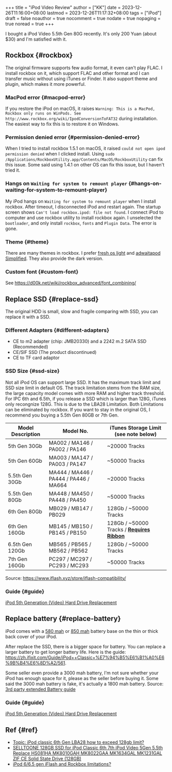 +++
title = "iPod Video Review"
author = ["KK"]
date = 2023-12-26T11:16:00+08:00
lastmod = 2023-12-26T11:17:32+08:00
tags = ["iPod"]
draft = false
noauthor = true
nocomment = true
nodate = true
nopaging = true
noread = true
+++

I bought a iPod Video 5.5th Gen 80G recently. It's only 200 Yuan (about $30) and I'm satisfied with it.


## Rockbox {#rockbox}

The original firmware supports few audio format, it even can't play FLAC. I install rockbox on it, which support FLAC and other format and I can transfer music without using iTunes or Finder. It also support theme and plugin, which makes it more powerful.


### MacPod error {#macpod-error}

If you restore the iPod on macOS, it raises `Warning: This is a MacPod, Rockbox only runs on WinPods. See http://www.rockbox.org/wiki/IpodConversionToFAT32` during installation. The easiest way to fix this is to restore it on Windows.


### Permission denied error {#permission-denied-error}

When I tried to install rockbox 1.5.1 on macOS, it raised `could not open ipod permission denied` when I clicked install. Using `sudo /Applications/RockboxUtility.app/Contents/MacOS/RockboxUtility` can fix this issue. Some said using 1.4.1 on other OS can fix this issue, but I haven't tried it.


### Hangs on `Waiting for system to remount player` {#hangs-on-waiting-for-system-to-remount-player}

My iPod hangs on `Waiting for system to remount player` when I install rockbox. After timeout, I disconnected iPod and restart again. The startup screen shows `Can't load rockbox.ipod: file not found`. I connect iPod to computer and use rockbox utility to install rockbox again. I unselected the `bootloader`, and only install `rockbox`, `fonts` and `Plugin Data`. The error is gone.


### Theme {#theme}

There are many themes in rockbox. I prefer [fresh os light](https://themes.rockbox.org/index.php?themeid=3133&target=ipodvideo) and [adwaitapod Simplified](https://themes.rockbox.org/index.php?themeid=3407&target=ipodvideo). They also provide the dark version.


### Custom font {#custom-font}

See <https://d00k.net/wiki/rockbox_advanced/font_combining/>


## Replace SSD {#replace-ssd}

The original HDD is small, slow and fragile comparing with SSD, you can replace it with a SSD.


### Different Adapters {#different-adapters}

-   CE to m2 adapter (chip: JMB20330) and a 2242 m.2 SATA SSD (Recommended)
-   CE/SIF SSD (The product discontinued)
-   CE to TF card adaptor


### SSD Size {#ssd-size}

Not all iPod OS can support large SSD. It has the maximum track limit and SSD size limit in default OS. The track limitation stems from the RAM size, the large capacity model comes with more RAM and higher track threshold. For IPC 6th and 6.5th, if you release a SSD which is larger than 128G, iTunes only recongnize 128G. This is due to the LBA28 Limitation. Both Limitations can be eliminated by rockbox. If you want to stay in the original OS, I recommend you buying a 5.5th Gen 80GB or 7th Gen.

| Model Description | Model No.                             | iTunes Storage Limit (see note below)                                                   |
|-------------------|---------------------------------------|-----------------------------------------------------------------------------------------|
| 5th Gen 30Gb      | MA002 / MA146 / PA002 / PA146         | ~20000 Tracks                                                                           |
| 5th Gen 60Gb      | MA003 / MA147 / PA003 / PA147         | ~50000 Tracks                                                                           |
| 5.5th Gen 30Gb    | MA444 / MA446 / PA444 / PA446 / MA664 | ~20000 Tracks                                                                           |
| 5.5th Gen 80Gb    | MA448 / MA450 / PA448 / PA450         | ~50000 Tracks                                                                           |
| 6th Gen 80Gb      | MB029 / MB147 / PB029                 | 128Gb / ~50000 Tracks                                                                   |
| 6th Gen 160Gb     | MB145 / MB150 / PB145 / PB150         | 128Gb / ~50000 Tracks / **[Requires Ribbon](https://www.iflash.xyz/store/hdd-ribbon/)** |
| 6.5th Gen 120Gb   | MB565 / PB565 / MB562 / PB562         | 128Gb / ~50000 Tracks                                                                   |
| 7th Gen 160Gb     | PC297 / MC297 / PC293 / MC293         | ~50000 Tracks                                                                           |

Source: <https://www.iflash.xyz/store/iflash-compatibility/>


### Guide {#guide}

[iPod 5th Generation (Video) Hard Drive Replacement](https://www.ifixit.com/Guide/iPod+5th+Generation+(Video)+Hard+Drive+Replacement/607)


## Replace battery {#replace-battery}

iPod comes with a [580 mah](https://www.ifixit.com/products/ipod-classic-thin-replacement-battery?pk_vid=fb5c5f8766d880f516955682907df708) or [850 mah](https://www.ifixit.com/products/ipod-classic-thick-replacement-battery?pk_vid=fb5c5f8766d880f516955683667df708) battery base on the thin or thick back cover of your iPod.

After replace the SSD, there is a bigger space for battery. You can replace a larger battery to get longer battery life. Here is the guide: <https://zh.ifixit.com/Guide/iPod++Classic+%E7%94%B5%E6%B1%A0%E6%9B%B4%E6%8D%A2/561>.

Some seller even provide a 3000 mah battery, I'm not sure whether your iPod has enough space for it, please as the seller before buying it. Some said the 3000 mah battery is fake, it's actually a 1800 mah battery. Source: [3rd party
extended Battery guide](https://www.iflash.xyz/3rd-party-extended-battery-guide/)


### Guide {#guide}

[iPod 5th Generation (Video) Hard Drive Replacement](https://www.ifixit.com/Guide/iPod+5th+Generation+(Video)+Hard+Drive+Replacement/607)


## Ref {#ref}

-   [Topic: iPod classic 6th Gen LBA28 how to exceed 128gb limit?](https://forums.rockbox.org/index.php?topic=52281.0)
-   [SELLTOONE 128GB SSD for iPod Classic 6th 7th iPod Video 5Gen 5.5th Replace HS081HA MK8010GAH MK8022GAA MK1634GAL MK1231GAL ZIF CE Solid State Drive (128GB)](https://www.amazon.com/Classic-MK8010GAH-MK8022GAA-MK1634GAL-MK1231GAL/dp/B085F2XB1W#immersive-view_1695293331435)
-   [iPod 6/6.5 gen iFlash and Rockbox limitations?](https://www.reddit.com/r/IpodClassic/comments/15ei366/ipod_665_gen_iflash_and_rockbox_limitations/)
